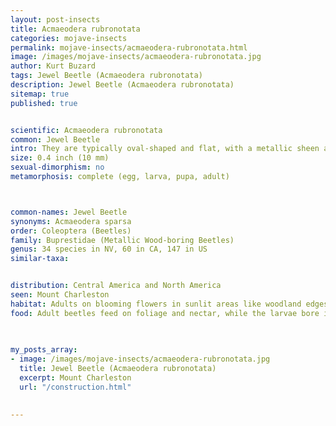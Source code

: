 ```yaml
---
layout: post-insects
title: Acmaeodera rubronotata
categories: mojave-insects
permalink: mojave-insects/acmaeodera-rubronotata.html
image: /images/mojave-insects/acmaeodera-rubronotata.jpg
author: Kurt Buzard
tags: Jewel Beetle (Acmaeodera rubronotata)
description: Jewel Beetle (Acmaeodera rubronotata)
sitemap: true
published: true


scientific: Acmaeodera rubronotata
common: Jewel Beetle
intro: They are typically oval-shaped and flat, with a metallic sheen and vibrant colors, often with red or orange markings.
size: 0.4 inch (10 mm)
sexual-dimorphism: no
metamorphosis: complete (egg, larva, pupa, adult)



common-names: Jewel Beetle
synonyms: Acmaeodera sparsa
order: Coleoptera (Beetles)
family: Buprestidae (Metallic Wood-boring Beetles)
genus: 34 species in NV, 60 in CA, 147 in US
similar-taxa: 


distribution: Central America and North America
seen: Mount Charleston
habitat: Adults on blooming flowers in sunlit areas like woodland edges or meadows. Larvae live under the bark of trees.
food: Adult beetles feed on foliage and nectar, while the larvae bore into the wood of trees and shrubs.
 
   

my_posts_array:
- image: /images/mojave-insects/acmaeodera-rubronotata.jpg
  title: Jewel Beetle (Acmaeodera rubronotata)
  excerpt: Mount Charleston
  url: "/construction.html"

 
---
```

  
  
 <p></p>
  